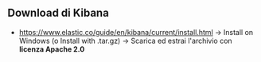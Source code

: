 ## Download di Kibana
- https://www.elastic.co/guide/en/kibana/current/install.html -> Install on Windows (o Install with .tar.gz) -> Scarica ed estrai l'archivio con **licenza Apache 2.0**
